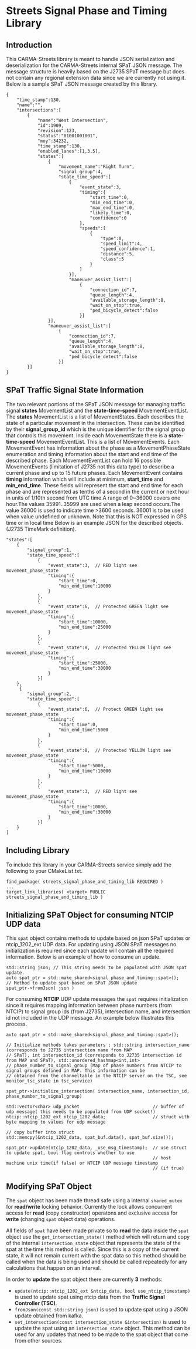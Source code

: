 # Streets Signal Phase and Timing Library

## Introduction
This CARMA-Streets library is meant to handle JSON serialization and deserialization for the CARMA-Streets internal SPaT JSON message. The message structure is heavily based on the J2735 SPaT message but does not contain any regional extension data since we are currently not using it. Below is a sample SPaT JSON message created by this library.
```
{
    "time_stamp":130,
    "name":"",
    "intersections":[
        {
            "name":"West Intersection",
            "id":1909,
            "revision":123,
            "status":"01001001001",
            "moy":34232,
            "time_stamp":130,
            "enabled_lanes":[1,3,5],
            "states":[
                {
                    "movement_name":"Right Turn",
                    "signal_group":4,
                    "state_time_speed":[
                        {
                            "event_state":3,
                            "timing":{
                                "start_time":0,  
                                "min_end_time":0,
                                "max_end_time":0,
                                "likely_time":0,
                                "confidence":0
                            },
                            "speeds":[
                                {
                                    "type":0,
                                    "speed_limit":4,
                                    "speed_confidence":1,
                                    "distance":5,
                                    "class":5
                                }
                            ]
                        }],
                        "maneuver_assist_list":[
                            {
                                "connection_id":7,
                                "queue_length":4,
                                "available_storage_length":8,
                                "wait_on_stop":true,
                                "ped_bicycle_detect":false
                            }]
                }],
                "maneuver_assist_list":[
                    {
                        "connection_id":7,
                        "queue_length":4,
                        "available_storage_length":8,
                        "wait_on_stop":true,
                        "ped_bicycle_detect":false
                    }]
        }]
}
```
## SPaT Traffic Signal State Information
The two relevant portions of the SPaT JSON message for managing traffic signal **states** MovementList and the **state-time-speed** MovementEventList. The **states** MovementList is a list of MovementStates. Each describes the state of a particular movement in the intersection. These can be identified by their **signal_group_id** which is the unique identifier for the signal group that controls this movement. Inside each MovementState there is a **state-time-speed** MovementEventList. This is a list of MovementEvents. Each MovementEvent has information about the phase as a MovementPhaseState enumeration and timing information about the start and end time of the described phase. Each MovementEventList can hold 16 possible MovementEvents (limitation of J2735 not this data type) to describe a current phase and up to 15 future phases. Each MovementEvent contains **timing** information which will include at minimum, **start_time** and **min_end_time**. These fields will represent the start and end time for each phase and are represented as tenths of a second in the current or next hour in units of 1/10th second from UTC time.A range of 0~36000 covers one hour.The values 35991..35999 are used when a leap second occurs.The value 36000 is used to indicate time >3600 seconds. 36001 is to be used when value undefined or unknown. Note that this is NOT expressed in GPS time or in local time Below is an example JSON for the described objects.(J2735 TimeMark definition).
```
"states":[
    {
        "signal_group":1,
        "state_time_speed":[
            {
                "event_state":3,  // RED light see movement_phase_state
                "timing":{
                    "start_time":0,  
                    "min_end_time":10000
                }
            },
            {
                "event_state":6,  // Protected GREEN light see movement_phase_state
                "timing":{
                    "start_time":10000,  
                    "min_end_time":25000
                }
            },
            {
                "event_state":8,  // Protected YELLOW light see movement_phase_state
                "timing":{
                    "start_time":25000,  
                    "min_end_time":30000
                }
            }]
    },
     {
        "signal_group":2,
        "state_time_speed":[
            {
                "event_state":6,  // Protect GREEN light see movement_phase_state
                "timing":{
                    "start_time":0,  
                    "min_end_time":5000
                }
            },
            {
                "event_state":8,  // Protected YELLOW light see movement_phase_state
                "timing":{
                    "start_time":5000,  
                    "min_end_time":10000
                }
            },
            {
                "event_state":3,  // RED light see movement_phase_state
                "timing":{
                    "start_time":10000,  
                    "min_end_time":30000
                }
            }]
    }
]
```

## Including Library
To include this library in your CARMA-Streets service simply add the following to your CMakeList.txt.
```
find_package( streets_signal_phase_and_timing_lib REQUIRED )
...
target_link_libraries( <target> PUBLIC streets_signal_phase_and_timing_lib )
```

## Initializing SPaT Object for consuming NTCIP UDP data
This `spat` object contains methods to update based on json SPaT updates or ntcip_1202_ext UDP data. For updating using JSON SPaT messages no initialization is required since each update will contain all the required information. Below is an example of how to consume an update.
```
std::string json; // This string needs to be populated with JSON spat update.
auto spat_ptr = std::make_shared<signal_phase_and_timing::spat>();
// Method to update spat based on SPaT JSON update
spat_ptr->fromJson( json )
```

For consuming **NTCIP** UDP update messages the `spat` requires initialization since it requires mapping information between phase numbers (from NTCIP) to signal group ids (from J2735), intersection name, and intersection id not included in the UDP message. An example below illustrates this process.
```
auto spat_ptr = std::make_shared<signal_phase_and_timing::spat>();

// Initialize methods takes parameters : std::string intersection_name (corresponds to J2735 intersection name from MAP 
// SPaT), int intersection_id (corresponds to J2735 intersection id from MAP and SPaT), std::unordered_hashmap<int,int>
// phase_number_to_signal_group (Map of phase numbers from NTCIP to signal groups defined in MAP. This information can be
// obtained from the channeltable in the NTCIP server on the TSC, see monitor_tsc_state in tsc_service) 

spat_ptr->initialize_intersection( intersection_name, intersection_id, phase_number_to_signal_group)

std::vector<char> udp_packet                            // buffer of udp message( this needs to be populated from UDP socket!)
ntcip::ntcip_1202_ext ntcip_1202_data;                  // struct with byte mapping to values for udp message

// copy buffer into struct
std::memcpy(&ntcip_1202_data, spat_buf.data(), spat_buf.size()); 

spat_ptr->update(ntcip_1202_data, _use_msg_timestamp);  // use struct to update spat, bool flag controls whether to use 
                                                        // host machine unix time(if false) or NTCIP UDP message timestamp 
                                                        // (if true) 
```

## Modifying SPaT Object
The `spat` object has been made thread safe using a internal `shared_mutex` for **read/write** locking behavior. Currently the lock allows concurrent access for **read** (copy constructor) operatons and exclusive access for **write** (changing `spat` object data) operations. 

All fields of `spat` have been made private so to **read** the data inside the `spat` object use the `get_intersection_state()` method which will return and copy of the internal `intersection_state` object that represents the state of the spat at the time this method is called. Since this is a copy of the current state, it will not remain current with the spat data so this method should be called when the data is being used and should be called repeatedly for any calculations that happen on an interval.

In order to **update** the spat object there are currently **3** methods:
- `update(ntcip::ntcip_1202_ext &ntcip_data, bool use_ntcip_timestamp)` is used to update spat using ntcip data from the **Traffic Signal Controller (TSC)**.
- `fromJson(const std::string json)` is used to update spat using a JSON update obtained from kafka.
- `set_intersection(const intersection_state &intersection)` is used to update the spat using an `intersection_state` object. This method can be used for any updates that need to be made to the spat object that come from other sources.
